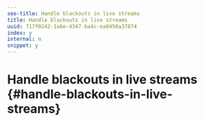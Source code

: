```yaml
---
seo-title: Handle blackouts in live streams
title: Handle blackouts in live streams
uuid: 717f0242-1a6e-4347-ba4c-ea0450a37874
index: y
internal: n
snippet: y
---
```


# Handle blackouts in live streams {#handle-blackouts-in-live-streams}

